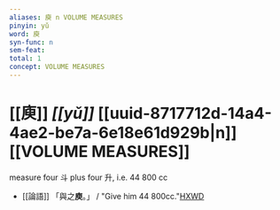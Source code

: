 ```yaml
---
aliases: 庾 n VOLUME MEASURES
pinyin: yǔ
word: 庾
syn-func: n
sem-feat: 
total: 1
concept: VOLUME MEASURES 
---
```

# [[庾]] *[[yǔ]]*  [[uuid-8717712d-14a4-4ae2-be7a-6e18e61d929b|n]] [[VOLUME MEASURES]]
measure four 斗 plus four 升, i.e. 44 800 cc
 - [[論語]] 「與之**庾**。」 / "Give him 44 800cc."[HXWD](https://hxwd.org/textview.html?location=KR1h0004_tls_006-7a.1)